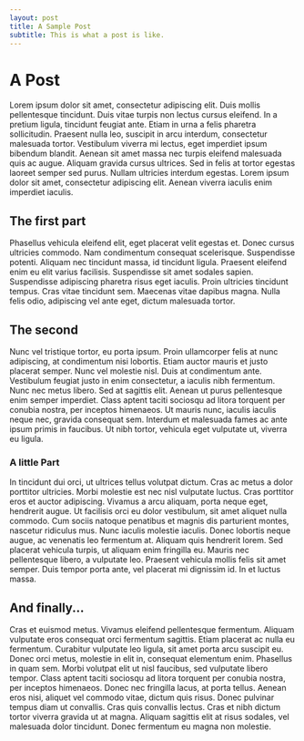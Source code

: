 ```yaml
---
layout: post
title: A Sample Post
subtitle: This is what a post is like.
---
```


# A Post

Lorem ipsum dolor sit amet, consectetur adipiscing elit. Duis mollis pellentesque tincidunt. Duis vitae turpis non lectus cursus eleifend. In a pretium ligula, tincidunt feugiat ante. Etiam in urna a felis pharetra sollicitudin. Praesent nulla leo, suscipit in arcu interdum, consectetur malesuada tortor. Vestibulum viverra mi lectus, eget imperdiet ipsum bibendum blandit. Aenean sit amet massa nec turpis eleifend malesuada quis ac augue. Aliquam gravida cursus ultrices. Sed in felis at tortor egestas laoreet semper sed purus. Nullam ultricies interdum egestas. Lorem ipsum dolor sit amet, consectetur adipiscing elit. Aenean viverra iaculis enim imperdiet iaculis.

## The first part
Phasellus vehicula eleifend elit, eget placerat velit egestas et. Donec cursus ultricies commodo. Nam condimentum consequat scelerisque. Suspendisse potenti. Aliquam nec tincidunt massa, id tincidunt ligula. Praesent eleifend enim eu elit varius facilisis. Suspendisse sit amet sodales sapien. Suspendisse adipiscing pharetra risus eget iaculis. Proin ultricies tincidunt tempus. Cras vitae tincidunt sem. Maecenas vitae dapibus magna. Nulla felis odio, adipiscing vel ante eget, dictum malesuada tortor.

## The second
Nunc vel tristique tortor, eu porta ipsum. Proin ullamcorper felis at nunc adipiscing, at condimentum nisi lobortis. Etiam auctor mauris et justo placerat semper. Nunc vel molestie nisl. Duis at condimentum ante. Vestibulum feugiat justo in enim consectetur, a iaculis nibh fermentum. Nunc nec metus libero. Sed at sagittis elit. Aenean ut purus pellentesque enim semper imperdiet. Class aptent taciti sociosqu ad litora torquent per conubia nostra, per inceptos himenaeos. Ut mauris nunc, iaculis iaculis neque nec, gravida consequat sem. Interdum et malesuada fames ac ante ipsum primis in faucibus. Ut nibh tortor, vehicula eget vulputate ut, viverra eu ligula.

### A little Part
In tincidunt dui orci, ut ultrices tellus volutpat dictum. Cras ac metus a dolor porttitor ultricies. Morbi molestie est nec nisl vulputate luctus. Cras porttitor eros et auctor adipiscing. Vivamus a arcu aliquam, porta neque eget, hendrerit augue. Ut facilisis orci eu dolor vestibulum, sit amet aliquet nulla commodo. Cum sociis natoque penatibus et magnis dis parturient montes, nascetur ridiculus mus. Nunc iaculis molestie iaculis. Donec lobortis neque augue, ac venenatis leo fermentum at. Aliquam quis hendrerit lorem. Sed placerat vehicula turpis, ut aliquam enim fringilla eu. Mauris nec pellentesque libero, a vulputate leo. Praesent vehicula mollis felis sit amet semper. Duis tempor porta ante, vel placerat mi dignissim id. In et luctus massa.

## And finally...
Cras et euismod metus. Vivamus eleifend pellentesque fermentum. Aliquam vulputate eros consequat orci fermentum sagittis. Etiam placerat ac nulla eu fermentum. Curabitur vulputate leo ligula, sit amet porta arcu suscipit eu. Donec orci metus, molestie in elit in, consequat elementum enim. Phasellus in quam sem. Morbi volutpat elit ut nisl faucibus, sed vulputate libero tempor. Class aptent taciti sociosqu ad litora torquent per conubia nostra, per inceptos himenaeos. Donec nec fringilla lacus, at porta tellus. Aenean eros nisi, aliquet vel commodo vitae, dictum quis risus. Donec pulvinar tempus diam ut convallis. Cras quis convallis lectus. Cras et nibh dictum tortor viverra gravida ut at magna. Aliquam sagittis elit at risus sodales, vel malesuada dolor tincidunt. Donec fermentum eu magna non molestie.